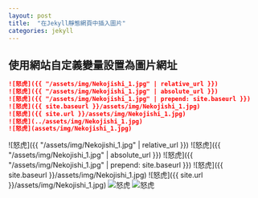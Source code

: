 ```yaml
---
layout: post
title:  "在Jekyll靜態網頁中插入圖片"
categories: jekyll
---
```


## 使用網站自定義變量設置為圖片網址

```markdown
![怒虎]({{ "/assets/img/Nekojishi_1.jpg" | relative_url }})
![怒虎]({{ "/assets/img/Nekojishi_1.jpg" | absolute_url }})
![怒虎]({{ "/assets/img/Nekojishi_1.jpg" | prepend: site.baseurl }})
![怒虎]({{ site.baseurl }}/assets/img/Nekojishi_1.jpg)
![怒虎]({{ site.url }}/assets/img/Nekojishi_1.jpg)
![怒虎](../assets/img/Nekojishi_1.jpg)
![怒虎](assets/img/Nekojishi_1.jpg)
```

![怒虎]({{ "/assets/img/Nekojishi_1.jpg" | relative_url }})
![怒虎]({{ "/assets/img/Nekojishi_1.jpg" | absolute_url }})
![怒虎]({{ "/assets/img/Nekojishi_1.jpg" | prepend: site.baseurl }})
![怒虎]({{ site.baseurl }}/assets/img/Nekojishi_1.jpg)
![怒虎]({{ site.url }}/assets/img/Nekojishi_1.jpg)
![怒虎](../assets/img/Nekojishi_1.jpg)
![怒虎](assets/img/Nekojishi_1.jpg)
